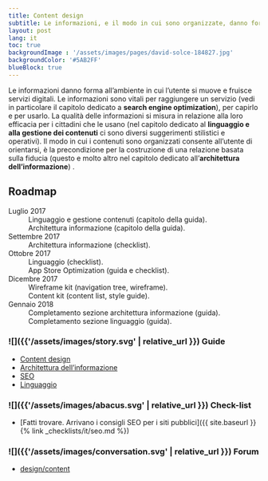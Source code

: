 ```yaml
---
title: Content design
subtitle: Le informazioni, e il modo in cui sono organizzate, danno forma ai servizi digitali e plasmano l’esperienza del cittadino
layout: post
lang: it
toc: true
backgroundImage : '/assets/images/pages/david-solce-184827.jpg'
backgroundColor: '#5AB2FF'
blueBlock: true
---
```


Le informazioni danno forma all’ambiente in cui l’utente si muove e fruisce servizi digitali.  Le informazioni sono vitali per raggiungere un servizio (vedi in particolare il capitolo dedicato a **search engine optimization**), per capirlo  e per usarlo. La qualità delle informazioni si misura in relazione alla loro efficacia per i cittadini che le usano (nel capitolo dedicato al **linguaggio e alla gestione dei contenuti** ci sono diversi suggerimenti stilistici e operativi). Il modo in cui i contenuti sono organizzati consente all’utente di orientarsi, è la precondizione per la costruzione di una relazione basata sulla fiducia (questo e molto altro nel capitolo dedicato all’**architettura dell’informazione**) .

## Roadmap

<dl class="Roadmap">
<dt>Luglio 2017</dt>
<dd>Linguaggio e gestione contenuti (capitolo della guida).</dd>
<dd>Architettura informazione (capitolo della guida).</dd>
<dt>Settembre 2017</dt>
<dd>Architettura informazione (checklist).</dd>
<dt>Ottobre 2017</dt>
<dd>Linguaggio (checklist).</dd>
<dd>App Store Optimization (guida e checklist).</dd>
<dt>Dicembre 2017</dt>
<dd>Wireframe kit (navigation tree, wireframe).</dd>
<dd>Content kit (content list, style guide).</dd>
<dt>Gennaio 2018</dt>
<dd>Completamento sezione architettura informazione (guida).</dd>
<dd>Completamento sezione linguaggio (guida).</dd>
</dl>

### ![]({{'/assets/images/story.svg' | relative_url }}) Guide

- [Content design](https://design-italia.readthedocs.io/it/stable/doc/content-design.html)
- [Architettura dell’informazione](https://design-italia.readthedocs.io/it/stable/doc/content-design/architettura-dell-informazione.html)
- [SEO](https://design-italia.readthedocs.io/it/stable/doc/content-design/seo.html)
- [Linguaggio](https://design-italia.readthedocs.io/it/stable/doc/content-design/linguaggio.html)

### ![]({{'/assets/images/abacus.svg' | relative_url }}) Check-list

- [Fatti trovare. Arrivano i consigli SEO per i siti pubblici]({{ site.baseurl }}{% link _checklists/it/seo.md %})

### ![]({{'/assets/images/conversation.svg' | relative_url }}) Forum

- [design/content](https://forum.italia.it/c/design/content)
